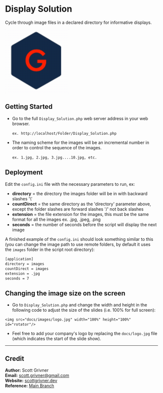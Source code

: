 # Display Solution
Cycle through image files in a declared directory for informative displays.

![Demo](./docs/images/demo.gif)

## Getting Started
- Go to the full ``Display_Solution.php`` web server address in your web browser.

    ``ex. http://localhost/Folder/Display_Solution.php``

- The naming scheme for the images will be an incremental number in order to control the sequence of the images.

    ``ex. 1.jpg, 2.jpg, 3.jpg....10.jpg, etc.``

## Deployment
Edit the ``config.ini`` file with the necessary parameters to run, ex:

- **directory** = the directory the images folder will be in with backward slashes '\\'
- **countDirect** = the same directory as the 'directory' parameter above, except the folder slashes are forward slashes '/' not back slashes
- **extension** = the file extension for the images, this must be the same format for all the images ex. .jpg, .jpeg, .png
- **seconds** = the number of seconds before the script will display the next image

A finished example of the ``config.ini`` should look something similar to this (you can change the image path to use remote folders, by default it uses the ``images`` folder in the script root directory):
```
[application]
directory = images
countDirect = images
extension = .jpg
seconds = 7
```

## Changing the image size on the screen
- Go to ``Display_Solution.php`` and change the width and height in the following code to adjust the size of the slides (i.e. 100% for full screen):
```
<img src="docs/images/logo.jpg" width="100%" height="100%" id="rotator"/>
```
- Feel free to add your company's logo by replacing the ``docs/logo.jpg`` file (which indicates the start of the slide show).

-----

## Credit
**Author:** Scott Grivner <br>
**Email:** scott.grivner@gmail.com <br>
**Website:** [scottgrivner.dev](https://www.scottgriv.dev) <br>
**Reference:** [Main Branch](https://github.com/scottgriv/php-web_utilities)
